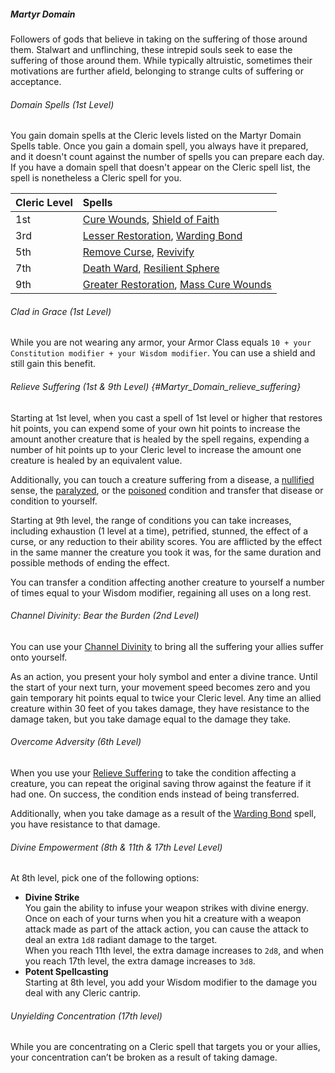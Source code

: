 ##### Martyr Domain

Followers of gods that believe in taking on the suffering of those around them.
Stalwart and unflinching, these intrepid souls seek to ease the suffering of those around them.
While typically altruistic, sometimes their motivations are further afield, belonging to strange cults of suffering or acceptance.

###### Domain Spells (1st Level)

You gain domain spells at the Cleric levels listed on the Martyr Domain Spells table.
Once you gain a domain spell, you always have it prepared, and it doesn't count against the number of spells you can prepare each day.
If you have a domain spell that doesn't appear on the Cleric spell list, the spell is nonetheless a Cleric spell for you.

| Cleric Level | Spells                                                                                                                  |
|:-------------|:------------------------------------------------------------------------------------------------------------------------|
| 1st          | [Cure Wounds](#Cure_Wounds_cure_wounds), [Shield of Faith](#Shield_of_Faith_shield_of_faith)                            |
| 3rd          | [Lesser Restoration](#Lesser_Restoration_lesser_restoration), [Warding Bond](#Warding_Bond_warding_bond)                |
| 5th          | [Remove Curse](#Remove_Curse_remove_curse), [Revivify](#Revivify_revivify)                                              |
| 7th          | [Death Ward](#Death_Ward_death_ward), [Resilient Sphere](#Resilient_Sphere_resilient_sphere)                            |
| 9th          | [Greater Restoration](#Greater_Restoration_greater_restoration), [Mass Cure Wounds](#Mass_Cure_Wounds_mass_cure_wounds) |

###### Clad in Grace (1st Level)

While you are not wearing any armor, your Armor Class equals `10 + your Constitution modifier + your Wisdom modifier`.
You can use a shield and still gain this benefit.

###### Relieve Suffering (1st & 9th Level) {#Martyr_Domain_relieve_suffering}

Starting at 1st level, when you cast a spell of 1st level or higher that restores hit points, you can expend some of your own hit points to increase the amount another creature that is healed by the spell regains, expending a number of hit points up to your Cleric level to increase the amount one creature is healed by an equivalent value.

Additionally, you can touch a creature suffering from a disease, a [nullified](#Conditions_nullified) sense, the [paralyzed](#Conditions_paralyzed), or the [poisoned](#Conditions_poisoned) condition and transfer that disease or condition to yourself.

Starting at 9th level, the range of conditions you can take increases, including exhaustion (1 level at a time), petrified, stunned, the effect of a curse, or any reduction to their ability scores.
You are afflicted by the effect in the same manner the creature you took it was, for the same duration and possible methods of ending the effect.

You can transfer a condition affecting another creature to yourself a number of times equal to your Wisdom modifier, regaining all uses on a long rest.

###### Channel Divinity: Bear the Burden (2nd Level)

You can use your [Channel Divinity](#Cleric_channel_divinity) to bring all the suffering your allies suffer onto yourself.

As an action, you present your holy symbol and enter a divine trance.
Until the start of your next turn, your movement speed becomes zero and you gain temporary hit points equal to twice your Cleric level.
Any time an allied creature within 30 feet of you takes damage, they have resistance to the damage taken, but you take damage equal to the damage they take.

###### Overcome Adversity (6th Level)

When you use your [Relieve Suffering](#Martyr_Domain_relieve_suffering) to take the condition affecting a creature, you can repeat the original saving throw against the feature if it had one.
On success, the condition ends instead of being transferred.

Additionally, when you take damage as a result of the [Warding Bond](#Warding_Bond_warding_bond) spell, you have resistance to that damage.

###### Divine Empowerment (8th & 11th & 17th Level Level)

At 8th level, pick one of the following options:

- **Divine Strike**
  \
  You gain the ability to infuse your weapon strikes with divine energy.
  Once on each of your turns when you hit a creature with a weapon attack made as part of the attack action, you can cause the attack to deal an extra `1d8` radiant damage to the target.
  \
  When you reach 11th level, the extra damage increases to `2d8`, and when you reach 17th level, the extra damage increases to `3d8`.
- **Potent Spellcasting**
  \
  Starting at 8th level, you add your Wisdom modifier to the damage you deal with any Cleric cantrip.

###### Unyielding Concentration (17th level)

While you are concentrating on a Cleric spell that targets you or your allies, your concentration can’t be broken as a result of taking damage.
